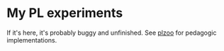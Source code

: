 # My PL experiments

If it's here, it's probably buggy and unfinished. See [plzoo](http://andrej.com/plzoo/) for pedagogic implementations.
